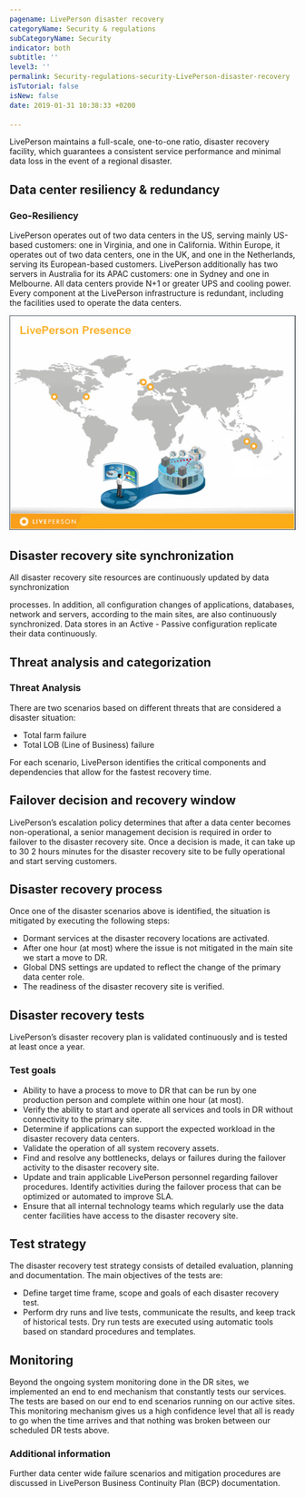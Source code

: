 ```yaml
---
pagename: LivePerson disaster recovery
categoryName: Security & regulations
subCategoryName: Security
indicator: both
subtitle: ''
level3: ''
permalink: Security-regulations-security-LivePerson-disaster-recovery
isTutorial: false
isNew: false
date: 2019-01-31 10:38:33 +0200

---
```

LivePerson maintains a full-scale, one-to-one ratio, disaster recovery facility, which guarantees a consistent service performance and minimal data loss in the event of a regional disaster.

## **Data center resiliency & redundancy**

### **Geo-Resiliency**

LivePerson operates out of two data centers in the US, serving mainly US-based customers: one in Virginia, and one in California. Within Europe, it operates out of two data centers, one in the UK, and one in the Netherlands, serving its European-based customers. LivePerson additionally has two servers in Australia for its APAC customers: one in Sydney and one in Melbourne. All data centers provide N+1 or greater UPS and cooling power. Every component at the LivePerson infrastructure is redundant, including the facilities used to operate the data centers.

![](/img/DR1.png)

## **Disaster recovery site synchronization**

All disaster recovery site resources are continuously updated by data synchronization

processes. In addition, all configuration changes of applications, databases, network and servers, according to the main sites, are also continuously synchronized. Data stores in an Active - Passive configuration replicate their data continuously.

## **Threat analysis and categorization**

### **Threat Analysis**

There are two scenarios based on different threats that are considered a disaster situation:

* Total farm failure
* Total LOB (Line of Business) failure

For each scenario, LivePerson identifies the critical components and dependencies that allow for the fastest recovery time.

## **Failover decision and recovery window**

LivePerson’s escalation policy determines that after a data center becomes non-operational, a senior management decision is required in order to failover to the disaster recovery site. Once a decision is made, it can take up to 30 2 hours minutes for the disaster recovery site to be fully operational and start serving customers.

## **Disaster recovery process**

Once one of the disaster scenarios above is identified, the situation is mitigated by executing the following steps:

* Dormant services at the disaster recovery locations are activated.
* After one hour (at most) where the issue is not mitigated in the main site we start a move to DR.
* Global DNS settings are updated to reflect the change of the primary data center role.
* The readiness of the disaster recovery site is verified.

## **Disaster recovery tests**

LivePerson’s disaster recovery plan is validated continuously and is tested at least once a year.

### **Test goals**

* Ability to have a process to move to DR that can be run by one production person and complete within one hour (at most).
* Verify the ability to start and operate all services and tools in DR without connectivity to the primary site.
* Determine if applications can support the expected workload in the disaster recovery data centers.
* Validate the operation of all system recovery assets.
* Find and resolve any bottlenecks, delays or failures during the failover activity to the disaster recovery site.
* Update and train applicable LivePerson personnel regarding failover procedures. Identify activities during the failover process that can be optimized or automated to improve SLA.
* Ensure that all internal technology teams which regularly use the data center facilities have access to the disaster recovery site.

## **Test strategy**

The disaster recovery test strategy consists of detailed evaluation, planning and documentation. The main objectives of the tests are:

* Define target time frame, scope and goals of each disaster recovery test.
* Perform dry runs and live tests, communicate the results, and keep track of historical tests. Dry run tests are executed using automatic tools based on standard procedures and templates.

## **Monitoring**

Beyond the ongoing system monitoring done in the DR sites, we implemented an end to end mechanism that constantly tests our services. The tests are based on our end to end scenarios running on our active sites. This monitoring mechanism gives us a high confidence level that all is ready to go when the time arrives and that nothing was broken between our scheduled DR tests above.

### **Additional information**

Further data center wide failure scenarios and mitigation procedures are discussed in LivePerson Business Continuity Plan (BCP) documentation.